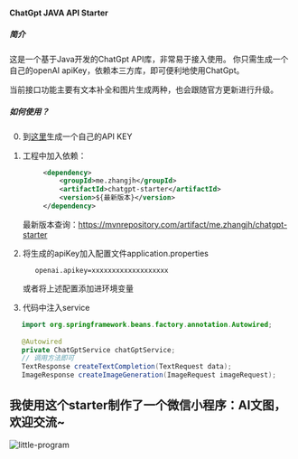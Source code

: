 #### ChatGpt JAVA API Starter
##### 简介
这是一个基于Java开发的ChatGpt API库，非常易于接入使用。
你只需生成一个自己的openAI apiKey，依赖本三方库，即可便利地使用ChatGpt。

当前接口功能主要有文本补全和图片生成两种，也会跟随官方更新进行升级。

##### 如何使用？
0. 到[这里](https://beta.openai.com/docs/quickstart/build-your-application)生成一个自己的API KEY
1. 工程中加入依赖：
   ```xml
        <dependency>
            <groupId>me.zhangjh</groupId>
            <artifactId>chatgpt-starter</artifactId>
            <version>${最新版本}</version>
        </dependency>
    ```
    最新版本查询：https://mvnrepository.com/artifact/me.zhangjh/chatgpt-starter
    
2. 将生成的apiKey加入配置文件application.properties
   ```properties
      openai.apikey=xxxxxxxxxxxxxxxxxxx
   ```
   或者将上述配置添加进环境变量
3. 代码中注入service

```java
   import org.springframework.beans.factory.annotation.Autowired;
   
   @Autowired
   private ChatGptService chatGptService;
   // 调用方法即可
   TextResponse createTextCompletion(TextRequest data);
   ImageResponse createImageGeneration(ImageRequest imageRequest);
```


## 我使用这个starter制作了一个微信小程序：AI文图，欢迎交流~
![little-program](https://user-images.githubusercontent.com/3371714/219958080-f537f271-3d1b-41e1-86cf-1036d04ab6ba.jpeg)
